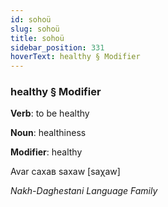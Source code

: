 ```yaml
---
id: sohoü
slug: sohoü
title: sohoü
sidebar_position: 331
hoverText: healthy § Modifier
---
```


### healthy § Modifier

**Verb**: to be healthy

**Noun**: healthiness

**Modifier**: healthy

Avar сахав saxaw [saχaw]

*Nakh-Daghestani Language Family*